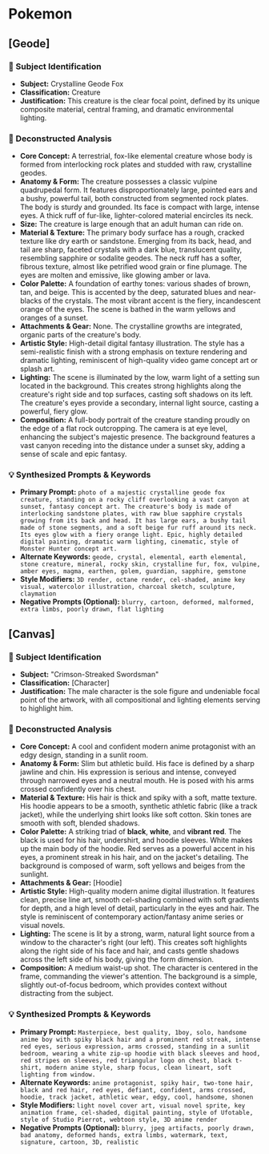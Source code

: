 # Pokemon

## [Geode]

### 🎯 Subject Identification
* **Subject:** Crystalline Geode Fox
* **Classification:** Creature
* **Justification:** This creature is the clear focal point, defined by its unique composite material, central framing, and dramatic environmental lighting.

### 🔬 Deconstructed Analysis
* **Core Concept:** A terrestrial, fox-like elemental creature whose body is formed from interlocking rock plates and studded with raw, crystalline geodes.
* **Anatomy & Form:** The creature possesses a classic vulpine quadrupedal form. It features disproportionately large, pointed ears and a bushy, powerful tail, both constructed from segmented rock plates. The body is sturdy and grounded. Its face is compact with large, intense eyes. A thick ruff of fur-like, lighter-colored material encircles its neck.
* **Size:** The creature is large enough that an adult human can ride on.
* **Material & Texture:** The primary body surface has a rough, cracked texture like dry earth or sandstone. Emerging from its back, head, and tail are sharp, faceted crystals with a dark blue, translucent quality, resembling sapphire or sodalite geodes. The neck ruff has a softer, fibrous texture, almost like petrified wood grain or fine plumage. The eyes are molten and emissive, like glowing amber or lava.
* **Color Palette:** A foundation of earthy tones: various shades of brown, tan, and beige. This is accented by the deep, saturated blues and near-blacks of the crystals. The most vibrant accent is the fiery, incandescent orange of the eyes. The scene is bathed in the warm yellows and oranges of a sunset.
* **Attachments & Gear:** None. The crystalline growths are integrated, organic parts of the creature's body.
* **Artistic Style:** High-detail digital fantasy illustration. The style has a semi-realistic finish with a strong emphasis on texture rendering and dramatic lighting, reminiscent of high-quality video game concept art or splash art.
* **Lighting:** The scene is illuminated by the low, warm light of a setting sun located in the background. This creates strong highlights along the creature's right side and top surfaces, casting soft shadows on its left. The creature's eyes provide a secondary, internal light source, casting a powerful, fiery glow.
* **Composition:** A full-body portrait of the creature standing proudly on the edge of a flat rock outcropping. The camera is at eye level, enhancing the subject's majestic presence. The background features a vast canyon receding into the distance under a sunset sky, adding a sense of scale and epic fantasy.

### 💡 Synthesized Prompts & Keywords
* **Primary Prompt:** `photo of a majestic crystalline geode fox creature, standing on a rocky cliff overlooking a vast canyon at sunset, fantasy concept art. The creature's body is made of interlocking sandstone plates, with raw blue sapphire crystals growing from its back and head. It has large ears, a bushy tail made of stone segments, and a soft beige fur ruff around its neck. Its eyes glow with a fiery orange light. Epic, highly detailed digital painting, dramatic warm lighting, cinematic, style of Monster Hunter concept art.`
* **Alternate Keywords:** `geode, crystal, elemental, earth elemental, stone creature, mineral, rocky skin, crystalline fur, fox, vulpine, amber eyes, magma, earthen, golem, guardian, sapphire, gemstone`
* **Style Modifiers:** `3D render, octane render, cel-shaded, anime key visual, watercolor illustration, charcoal sketch, sculpture, claymation`
* **Negative Prompts (Optional):** `blurry, cartoon, deformed, malformed, extra limbs, poorly drawn, flat lighting`

## [Canvas]

### 🎯 Subject Identification
* **Subject:** "Crimson-Streaked Swordsman"
* **Classification:** [Character]
* **Justification:** The male character is the sole figure and undeniable focal point of the artwork, with all compositional and lighting elements serving to highlight him.

### 🔬 Deconstructed Analysis
* **Core Concept:** A cool and confident modern anime protagonist with an edgy design, standing in a sunlit room.
* **Anatomy & Form:** Slim but athletic build. His face is defined by a sharp jawline and chin. His expression is serious and intense, conveyed through narrowed eyes and a neutral mouth. He is posed with his arms crossed confidently over his chest.
* **Material & Texture:** His hair is thick and spiky with a soft, matte texture. His hoodie appears to be a smooth, synthetic athletic fabric (like a track jacket), while the underlying shirt looks like soft cotton. Skin tones are smooth with soft, blended shadows.
* **Color Palette:** A striking triad of **black**, **white**, and **vibrant red**. The black is used for his hair, undershirt, and hoodie sleeves. White makes up the main body of the hoodie. Red serves as a powerful accent in his eyes, a prominent streak in his hair, and on the jacket's detailing. The background is composed of warm, soft yellows and beiges from the sunlight.
* **Attachments & Gear:** [Hoodie]
* **Artistic Style:** High-quality modern anime digital illustration. It features clean, precise line art, smooth cel-shading combined with soft gradients for depth, and a high level of detail, particularly in the eyes and hair. The style is reminiscent of contemporary action/fantasy anime series or visual novels.
* **Lighting:** The scene is lit by a strong, warm, natural light source from a window to the character's right (our left). This creates soft highlights along the right side of his face and hair, and casts gentle shadows across the left side of his body, giving the form dimension.
* **Composition:** A medium waist-up shot. The character is centered in the frame, commanding the viewer's attention. The background is a simple, slightly out-of-focus bedroom, which provides context without distracting from the subject.

### 💡 Synthesized Prompts & Keywords
* **Primary Prompt:** `Masterpiece, best quality, 1boy, solo, handsome anime boy with spiky black hair and a prominent red streak, intense red eyes, serious expression, arms crossed, standing in a sunlit bedroom, wearing a white zip-up hoodie with black sleeves and hood, red stripes on sleeves, red triangular logo on chest, black t-shirt, modern anime style, sharp focus, clean lineart, soft lighting from window.`
* **Alternate Keywords:** `anime protagonist, spiky hair, two-tone hair, black and red hair, red eyes, defiant, confident, arms crossed, hoodie, track jacket, athletic wear, edgy, cool, handsome, shonen`
* **Style Modifiers:** `light novel cover art, visual novel sprite, key animation frame, cel-shaded, digital painting, style of Ufotable, style of Studio Pierrot, webtoon style, 3D anime render`
* **Negative Prompts (Optional):** `blurry, jpeg artifacts, poorly drawn, bad anatomy, deformed hands, extra limbs, watermark, text, signature, cartoon, 3D, realistic`
